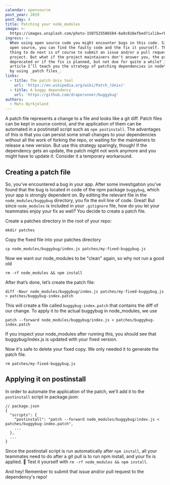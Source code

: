 ```yaml
---
calendar: opensource
post_year: 2019
post_day: 4
title: Patching your node_modules
image: >-
  https://images.unsplash.com/photo-1507525586584-6a9c816efbed?ixlib=rb-1.2.1&ixid=eyJhcHBfaWQiOjEyMDd9&auto=format&fit=crop&w=2250&q=80
ingress: >-
  When using open source code you might encounter bugs in this code. Since it's
  open source, you can find the faulty code and the fix it yourself. The right
  thing to do next is of course to submit an issue and/or a pull request on the
  project. But what if the project maintainers don't answer you, the project is
  deprecated or if the fix is planned, but not due for quite a while? In this
  article I’ll teach you the strategy of patching dependencies in node\_modules
  by using _patch files_.
links:
  - title: The patch Unix tool
    url: 'https://en.wikipedia.org/wiki/Patch_(Unix)'
  - title: A buggy dependency
    url: 'https://github.com/draperunner/buggybug'
authors:
  - Mats Byrkjeland
---
```

A patch file represents a change to a file and looks like a git diff. Patch files can be kept in source control, and the application of them can be automated in a postinstall script such as `npm postinstall`. The advantages of this is that you can persist some small changes to your dependencies without all the work of forking the repo, or waiting for the maintainers to release a new version. But use this strategy sparingly, though! If the dependency gets an update, the patch might not work anymore and you might have to update it. Consider it a temporary workaround.

## Creating a patch file
So, you’ve encountered a bug in your app. After some investigation you’ve found that the bug is located in code of the npm package `buggybug`, which your app is strongly dependent on. By editing the relevant file in the `node_modules/buggybug` directory, you fix the evil line of code. Great! But since `node_modules` is included in your `.gitignore` file, how do you let your teammates enjoy your fix as well? You decide to create a patch file.

Create a patches directory in the root of your repo:

```
mkdir patches
```

Copy the fixed file into your patches directory
```
cp node_modules/buggybug/index.js patches/my-fixed-buggybug.js
```

Now we want our node_modules to be "clean" again, so why not run a good old

```
rm -rf node_modules && npm install
```

After that’s done, let’s create the patch file:

```
diff -Naur node_modules/buggybug/index.js patches/my-fixed-buggybug.js > patches/buggybug-index.patch
```

This will create a file called `buggybug-index.patch` that contains the diff of our change. To apply it to the actual buggybug in node_modules, we use 

```
patch --forward node_modules/buggybug/index.js < patches/buggybug-index.patch
```

If you inspect your node_modules after running this, you should see that buggybug/index.js is updated with your fixed version.

Now it's safe to delete your fixed copy. We only needed it to generate the patch file.

```
rm patches/my-fixed-buggybug.js
```

## Applying it on postinstall

In order to automate the application of the patch, we'll add it to the `postinstall` script in package.json:
```
// package.json
{
  "scripts": {
    "postinstall": "patch --forward node_modules/buggybug/index.js < patches/buggybug-index.patch",
    ...
  },
  ...
}
```

Since the postinstall script is run automatically after `npm install`, all your teammates need to do after a git pull is to run npm install, and your fix is applied. :tada: Test it yourself with `rm -rf node_modules && npm install`.

And hey! Remember to submit that issue and/or pull request to the dependency's repo!
